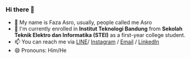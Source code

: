 ### Hi there 👋


- 💬 My name is Faza Asro, usually, people called me Asro
- 🌱 I'm currently enrolled in **Institut Teknologi Bandung** from **Sekolah Teknik Elektro dan Informatika (STEI)** as a first-year college student.
- 📫 You can reach me via [LINE](http://line.me/ti/p/~faza_asro)/ [Instagram](https://www.instagram.com/fazaasro) / [Email](mailto:fazaasro@gmail.com?subject=[GitHub]%20Source%20Han%20Sans) / [LinkedIn](https://www.linkedin.com/in/faza-muhandisa-asro-ab5564192/)
- 😄 Pronouns: Him/He


